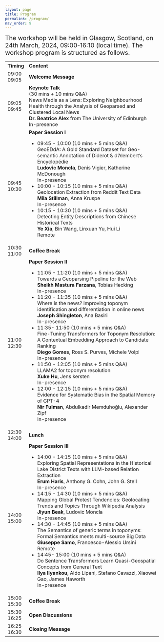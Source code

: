 ```yaml
---
layout: page
title: Program
permalink: /program/
nav_order: 9
---
```




<span style="font-size:20px;"> 
The workshop will be held in Glasgow, Scotland, on 24th March, 2024, 09:00-16:10 (local time). The workshop program is structured as follows.</span> 

<table>
  <tbody>
    <tr>
      <th>Timing</th>
      <th align="left">Content</th>
    </tr>
    <tr>
      <td>09:00<br>09:05</td>
      <td align="left"><strong>Welcome Message</strong></td>
    </tr>
    <tr>
      <td>09:05<br>09:45</td>
      <td align="left"><strong>Keynote Talk</strong>
               <br>  (30 mins + 10 mins Q&A)
               <br>  News Media as a Lens: Exploring Neighbourhood Health through the Analysis of Geoparsed and Clustered Local News
         <br> <strong> Dr. Beatrice Alex</strong> from The University of Edinburgh
         <br> In-presence 
      </td>
    </tr>
    <tr>
      <td>09:45<br>10:30</td>
      <td align="left"><strong>Paper Session I</strong>
        <ul> 
          <li> 09:45 - 10:00 (10 mins + 5 mins Q&A) 
              <br> GeoEDdA: A Gold Standard Dataset for Geo-semantic Annotation of Diderot & d’Alembert’s Encyclopédie
              <br><strong>Ludovic Moncla</strong>, Denis Vigier, Katherine McDonough	 
              <br> In-presence
          </li> 
          <li> 10:00 - 10:15 (10 mins + 5 mins Q&A)
              <br> Geolocation Extraction from Reddit Text Data
              <br><strong>Mila Stillman</strong>, Anna Kruspe	
              <br> In-presence
          </li> 
          <li> 10:15 - 10:30 (10 mins + 5 mins Q&A)
              <br> Detecting Entity Descriptions from Chinese Historical Texts 
              <br><strong>Ye Xia</strong>, Bin Wang, Linxuan Yu, Hui Li	
              <br> Remote
          </li> 
         </ul>  
         </td>
    </tr>
    <tr>
      <td> 10:30<br>11:00</td>
      <td align="left"><strong>Coffee Break</strong></td>
    </tr>
    <tr>
      <td>11:00<br>12:30</td>
      <td align="left"><strong>Paper Session II</strong>
        <ul> 
          <li> 11:05 - 11:20 (10 mins + 5 mins Q&A)
              <br> Towards a Geoparsing Pipeline for the Web
              <br><strong>Sheikh Mastura Farzana</strong>, Tobias Hecking	
               <br> In-presence
          </li> 
          <li> 11:20 - 11:35 (10 mins + 5 mins Q&A)
              <br> Where is the news? Improving toponym identification and differentiation in online news
              <br><strong>Joseph Shingleton</strong>, Ana Basiri
              <br> In-presence
          </li> 
          <li> 11:35- 11:50 (10 mins + 5 mins Q&A)
              <br>  Fine-Tuning Transformers for Toponym Resolution: A Contextual Embedding Approach to Candidate Ranking
              <br><strong>Diego Gomes</strong>, Ross S. Purves, Michele Volpi	
             <br> In-presence
          </li> 
              <li> 11:50 - 12:05 (10 mins + 5 mins Q&A)
              <br> LLAMA2 for toponym resolution
              <br><strong>Xuke Hu</strong>, Jens kersten
                <br> In-presence
          </li> 
               <li> 12:00 - 12:15 (10 mins + 5 mins Q&A)
              <br> Evidence for Systematic Bias in the Spatial Memory of GPT-4
              <br><strong>Nir Fulman</strong>, Abdulkadir Memduhoğlu, Alexander Zipf	
                <br> In-presence
          </li> 
         </ul>  
         </td>
    </tr>
        <tr>
      <td> 12:30<br>14:00</td>
      <td align="left"><strong>Lunch</strong></td>
    </tr>
        <tr>
      <td>14:00<br>15:00</td>
      <td align="left"><strong>Paper Session III</strong>
        <ul> 
          <li> 14:00 - 14:15 (10 mins + 5 mins Q&A)
              <br> Exploring Spatial Representations in the Historical Lake District Texts with LLM-based Relation Extraction
              <br><strong>Erum Haris</strong>, Anthony G. Cohn, John G. Stell		
               <br> In-presence
          </li> 
          <li> 14:15 - 14:30 (10 mins + 5 mins Q&A)
              <br> Mapping Global Protest Tendencies: Geolocating Trends and Topics Through Wikipedia Analysis
              <br><strong>Jiyun Beak</strong>, Ludovic Moncla
              <br> In-presence
          </li> 
          <li> 14:30 - 14:45 (10 mins + 5 mins Q&A)
              <br> The Semantics of generic terms in toponyms: Formal Semantics meets multi-source Big Data
              <br><strong>Giuseppe Samo</strong>, Francesco-Alessio Ursini		
             <br> Remote
          </li> 
              <li> 14:45- 15:00 (10 mins + 5 mins Q&A)
              <br> Do Sentence Transformers Learn Quasi-Geospatial Concepts from General Text
              <br><strong>Ilya Ilyankou</strong>, Aldo Lipani, Stefano Cavazzi, Xiaowei Gao, James Haworth
                <br> In-presence
          </li> 
         </ul>  
         </td>
    </tr>
    <tr>
      <td> 15:00<br>15:30</td>
      <td align="left"><strong>Coffee Break</strong></td>
    </tr>
    <tr>
      <td> 15:30<br>16:25</td>
      <td align="left"><strong>Open Discussions </strong></td>
    </tr>
    <tr>
      <td> 16:25<br>16:30</td>
      <td align="left"><strong>Closing Message</strong></td>
    </tr>
  </tbody>
</table>
